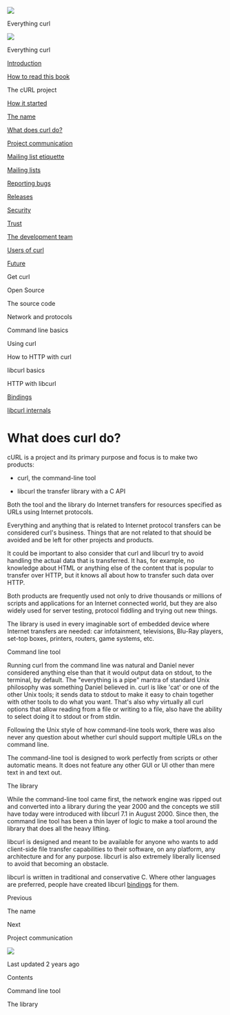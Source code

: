 <a href="../index.html" class="link-a079aa82--primary-53a25e66--logoLink-10d08504"></a>

<img src="https://gblobscdn.gitbook.com/orgs%2F-LxuH0qSm4xO9nWfEBlB%2Favatar.png?alt=media" class="image-67b14f24--avatar-1c1d03ec" />

<span class="text-4505230f--UIH400-4e41e82a--textContentFamily-49a318e1--spaceNameText-677c2969">Everything curl</span>

<a href="../index.html" class="link-a079aa82--primary-53a25e66--logoLink-10d08504"></a>

<img src="https://gblobscdn.gitbook.com/orgs%2F-LxuH0qSm4xO9nWfEBlB%2Favatar.png?alt=media" class="image-67b14f24--avatar-1c1d03ec" />

<span class="text-4505230f--UIH400-4e41e82a--textContentFamily-49a318e1--spaceNameText-677c2969">Everything curl</span>

<a href="../index.html" class="navButton-94f2579c--navButtonClickable-161b88ca"><span class="text-4505230f--UIH300-2063425d--textContentFamily-49a318e1--navButtonLabel-14a4968f">Introduction</span></a>

<a href="../how-to-read.html" class="navButton-94f2579c--navButtonClickable-161b88ca"><span class="text-4505230f--UIH300-2063425d--textContentFamily-49a318e1--navButtonLabel-14a4968f">How to read this book</span></a>

<span class="text-4505230f--UIH300-2063425d--textContentFamily-49a318e1--navButtonLabel-14a4968f">The cURL project</span>

<a href="started.html" class="navButton-94f2579c--pageItemWithChildrenNested-2c5d8183--navButtonClickable-161b88ca"><span class="text-4505230f--UIH300-2063425d--textContentFamily-49a318e1--navButtonLabel-14a4968f">How it started</span></a>

<a href="name.html" class="navButton-94f2579c--pageItemWithChildrenNested-2c5d8183--navButtonClickable-161b88ca"><span class="text-4505230f--UIH300-2063425d--textContentFamily-49a318e1--navButtonLabel-14a4968f">The name</span></a>

<a href="does.html" class="navButton-94f2579c--pageItemWithChildrenNested-2c5d8183--navButtonClickable-161b88ca--navButtonOpened-6a88552e"><span class="text-4505230f--UIH300-2063425d--textContentFamily-49a318e1--navButtonLabel-14a4968f">What does curl do?</span></a>

<a href="comm.html" class="navButton-94f2579c--pageItemWithChildrenNested-2c5d8183--navButtonClickable-161b88ca"><span class="text-4505230f--UIH300-2063425d--textContentFamily-49a318e1--navButtonLabel-14a4968f">Project communication</span></a>

<a href="etiquette.html" class="navButton-94f2579c--pageItemWithChildrenNested-2c5d8183--navButtonClickable-161b88ca"><span class="text-4505230f--UIH300-2063425d--textContentFamily-49a318e1--navButtonLabel-14a4968f">Mailing list etiquette</span></a>

<a href="maillists.html" class="navButton-94f2579c--pageItemWithChildrenNested-2c5d8183--navButtonClickable-161b88ca"><span class="text-4505230f--UIH300-2063425d--textContentFamily-49a318e1--navButtonLabel-14a4968f">Mailing lists</span></a>

<a href="bugs.html" class="navButton-94f2579c--pageItemWithChildrenNested-2c5d8183--navButtonClickable-161b88ca"><span class="text-4505230f--UIH300-2063425d--textContentFamily-49a318e1--navButtonLabel-14a4968f">Reporting bugs</span></a>

<a href="releases.html" class="navButton-94f2579c--pageItemWithChildrenNested-2c5d8183--navButtonClickable-161b88ca"><span class="text-4505230f--UIH300-2063425d--textContentFamily-49a318e1--navButtonLabel-14a4968f">Releases</span></a>

<a href="security.html" class="navButton-94f2579c--pageItemWithChildrenNested-2c5d8183--navButtonClickable-161b88ca"><span class="text-4505230f--UIH300-2063425d--textContentFamily-49a318e1--navButtonLabel-14a4968f">Security</span></a>

<a href="trust.html" class="navButton-94f2579c--pageItemWithChildrenNested-2c5d8183--navButtonClickable-161b88ca"><span class="text-4505230f--UIH300-2063425d--textContentFamily-49a318e1--navButtonLabel-14a4968f">Trust</span></a>

<a href="devteam.html" class="navButton-94f2579c--pageItemWithChildrenNested-2c5d8183--navButtonClickable-161b88ca"><span class="text-4505230f--UIH300-2063425d--textContentFamily-49a318e1--navButtonLabel-14a4968f">The development team</span></a>

<a href="users.html" class="navButton-94f2579c--pageItemWithChildrenNested-2c5d8183--navButtonClickable-161b88ca"><span class="text-4505230f--UIH300-2063425d--textContentFamily-49a318e1--navButtonLabel-14a4968f">Users of curl</span></a>

<a href="future.html" class="navButton-94f2579c--pageItemWithChildrenNested-2c5d8183--navButtonClickable-161b88ca"><span class="text-4505230f--UIH300-2063425d--textContentFamily-49a318e1--navButtonLabel-14a4968f">Future</span></a>

<span class="text-4505230f--UIH300-2063425d--textContentFamily-49a318e1--navButtonLabel-14a4968f">Get curl</span>

<span class="text-4505230f--UIH300-2063425d--textContentFamily-49a318e1--navButtonLabel-14a4968f">Open Source</span>

<span class="text-4505230f--UIH300-2063425d--textContentFamily-49a318e1--navButtonLabel-14a4968f">The source code</span>

<span class="text-4505230f--UIH300-2063425d--textContentFamily-49a318e1--navButtonLabel-14a4968f">Network and protocols</span>

<span class="text-4505230f--UIH300-2063425d--textContentFamily-49a318e1--navButtonLabel-14a4968f">Command line basics</span>

<span class="text-4505230f--UIH300-2063425d--textContentFamily-49a318e1--navButtonLabel-14a4968f">Using curl</span>

<span class="text-4505230f--UIH300-2063425d--textContentFamily-49a318e1--navButtonLabel-14a4968f">How to HTTP with curl</span>

<span class="text-4505230f--UIH300-2063425d--textContentFamily-49a318e1--navButtonLabel-14a4968f">libcurl basics</span>

<span class="text-4505230f--UIH300-2063425d--textContentFamily-49a318e1--navButtonLabel-14a4968f">HTTP with libcurl</span>

<a href="../bindings.html" class="navButton-94f2579c--navButtonClickable-161b88ca"><span class="text-4505230f--UIH300-2063425d--textContentFamily-49a318e1--navButtonLabel-14a4968f">Bindings</span></a>

<a href="../internals.html" class="navButton-94f2579c--navButtonClickable-161b88ca"><span class="text-4505230f--UIH300-2063425d--textContentFamily-49a318e1--navButtonLabel-14a4968f">libcurl internals</span></a>

<a href="../bookindex.html" class="navButton-94f2579c--navButtonClickable-161b88ca"><span class="text-4505230f--UIH300-2063425d--textContentFamily-49a318e1--navButtonLabel-14a4968f"></span></a>

<a href="https://www.gitbook.com/?utm_source=content&amp;utm_medium=trademark&amp;utm_campaign=curl-1" class="reset-3c756112--trademark-a8da4b94"></a>

<span class="text-4505230f--TextH200-a3425406--textUIFamily-5ebd8e40"></span>

# <span class="text-4505230f--DisplayH900-bfb998fa--textContentFamily-49a318e1">What does curl do?</span>

<span class="text-4505230f--UIH300-2063425d--textUIFamily-5ebd8e40--text-8ee2c8b2"></span>

<span class="text-4505230f--UIH300-2063425d--textUIFamily-5ebd8e40--text-8ee2c8b2"></span>

<span class="text-4505230f--TextH400-3033861f--textContentFamily-49a318e1"><span data-key="230d3918780f4923b20ad0a87f31df67"><span data-offset-key="230d3918780f4923b20ad0a87f31df67:0">cURL is a project and its primary purpose and focus is to make two products:</span></span></span>

- <span class="text-4505230f--TextH400-3033861f--textContentFamily-49a318e1"><span data-key="96d78f0d8fd04c099090baccbe1280c2"><span data-offset-key="96d78f0d8fd04c099090baccbe1280c2:0">curl, the command-line tool</span></span></span>

- <span class="text-4505230f--TextH400-3033861f--textContentFamily-49a318e1"><span data-key="fabdea81013841abb3372ac434929e3e"><span data-offset-key="fabdea81013841abb3372ac434929e3e:0">libcurl the transfer library with a C API</span></span></span>

<span class="text-4505230f--TextH400-3033861f--textContentFamily-49a318e1"><span data-key="25173452109747feaeb92e79e66efc3b"><span data-offset-key="25173452109747feaeb92e79e66efc3b:0">Both the tool and the library do Internet transfers for resources specified as URLs using Internet protocols.</span></span></span>

<span class="text-4505230f--TextH400-3033861f--textContentFamily-49a318e1"><span data-key="173c444b173747e3a3ab5a863e3c4ca8"><span data-offset-key="173c444b173747e3a3ab5a863e3c4ca8:0">Everything and anything that is related to Internet protocol transfers can be considered curl's business. Things that are not related to that should be avoided and be left for other projects and products.</span></span></span>

<span class="text-4505230f--TextH400-3033861f--textContentFamily-49a318e1"><span data-key="394332c89e324e4593212c5472d1d201"><span data-offset-key="394332c89e324e4593212c5472d1d201:0">It could be important to also consider that curl and libcurl try to avoid handling the actual data that is transferred. It has, for example, no knowledge about HTML or anything else of the content that is popular to transfer over HTTP, but it knows all about how to transfer such data over HTTP.</span></span></span>

<span class="text-4505230f--TextH400-3033861f--textContentFamily-49a318e1"><span data-key="9839cc3058a24d2cbcf912eedd409358"><span data-offset-key="9839cc3058a24d2cbcf912eedd409358:0">Both products are frequently used not only to drive thousands or millions of scripts and applications for an Internet connected world, but they are also widely used for server testing, protocol fiddling and trying out new things.</span></span></span>

<span class="text-4505230f--TextH400-3033861f--textContentFamily-49a318e1"><span data-key="21cc2cdeea8247adb9111211c9fb4f9f"><span data-offset-key="21cc2cdeea8247adb9111211c9fb4f9f:0">The library is used in every imaginable sort of embedded device where Internet transfers are needed: car infotainment, televisions, Blu-Ray players, set-top boxes, printers, routers, game systems, etc.</span></span></span>

<span class="text-4505230f--HeadingH700-04e1a2a3--textContentFamily-49a318e1"><span data-key="66669571011743ec9bd5d49bd7e2fc5b"><span data-offset-key="66669571011743ec9bd5d49bd7e2fc5b:0">Command line tool</span></span></span>

<span class="text-4505230f--TextH400-3033861f--textContentFamily-49a318e1"><span data-key="9fe493de3f8443a3a03a84435d563f91"><span data-offset-key="9fe493de3f8443a3a03a84435d563f91:0">Running curl from the command line was natural and Daniel never considered anything else than that it would output data on stdout, to the terminal, by default. The "everything is a pipe" mantra of standard Unix philosophy was something Daniel believed in. curl is like 'cat' or one of the other Unix tools; it sends data to stdout to make it easy to chain together with other tools to do what you want. That's also why virtually all curl options that allow reading from a file or writing to a file, also have the ability to select doing it to stdout or from stdin.</span></span></span>

<span class="text-4505230f--TextH400-3033861f--textContentFamily-49a318e1"><span data-key="317a3b8556a14af6a1535a558d387502"><span data-offset-key="317a3b8556a14af6a1535a558d387502:0">Following the Unix style of how command-line tools work, there was also never any question about whether curl should support multiple URLs on the command line.</span></span></span>

<span class="text-4505230f--TextH400-3033861f--textContentFamily-49a318e1"><span data-key="2b26c12cb8c8402a85e7752263b04453"><span data-offset-key="2b26c12cb8c8402a85e7752263b04453:0">The command-line tool is designed to work perfectly from scripts or other automatic means. It does not feature any other GUI or UI other than mere text in and text out.</span></span></span>

<span class="text-4505230f--HeadingH700-04e1a2a3--textContentFamily-49a318e1"><span data-key="4482d9d9a7f7450ab88e83eba899d85d"><span data-offset-key="4482d9d9a7f7450ab88e83eba899d85d:0">The library</span></span></span>

<span class="text-4505230f--TextH400-3033861f--textContentFamily-49a318e1"><span data-key="7c6e9facb53345d7be56347f91f9aa15"><span data-offset-key="7c6e9facb53345d7be56347f91f9aa15:0">While the command-line tool came first, the network engine was ripped out and converted into a library during the year 2000 and the concepts we still have today were introduced with libcurl 7.1 in August 2000. Since then, the command line tool has been a thin layer of logic to make a tool around the library that does all the heavy lifting.</span></span></span>

<span class="text-4505230f--TextH400-3033861f--textContentFamily-49a318e1"><span data-key="18a1a11f691d420faa65a48c098a370f"><span data-offset-key="18a1a11f691d420faa65a48c098a370f:0">libcurl is designed and meant to be available for anyone who wants to add client-side file transfer capabilities to their software, on any platform, any architecture and for any purpose. libcurl is also extremely liberally licensed to avoid that becoming an obstacle.</span></span></span>

<span class="text-4505230f--TextH400-3033861f--textContentFamily-49a318e1"><span data-key="f6cf8ecd9bf7465eb5e1bab81d474291"><span data-offset-key="f6cf8ecd9bf7465eb5e1bab81d474291:0">libcurl is written in traditional and conservative C. Where other languages are preferred, people have created libcurl </span></span><a href="../bindings.html" class="link-a079aa82--primary-53a25e66--link-faf6c434"><span data-key="99ea22a21e334d02a829f200c204ef21"><span data-offset-key="99ea22a21e334d02a829f200c204ef21:0">bindings</span></span></a><span data-key="47ef59a04abb4d7eb1a5404057a01ae6"><span data-offset-key="47ef59a04abb4d7eb1a5404057a01ae6:0"> for them.</span></span></span>

<a href="name.html" class="reset-3c756112--card-6570f064--whiteCard-fff091a4--cardPrevious-56a5e674"></a>

<span class="text-4505230f--TextH200-a3425406--textContentFamily-49a318e1">Previous</span>

<span class="text-4505230f--UIH400-4e41e82a--textContentFamily-49a318e1">The name</span>

<a href="comm.html" class="reset-3c756112--card-6570f064--whiteCard-fff091a4--cardNext-19241c42"></a>

<span class="text-4505230f--TextH200-a3425406--textContentFamily-49a318e1">Next</span>

<span class="text-4505230f--UIH400-4e41e82a--textContentFamily-49a318e1">Project communication</span>

<img src="https://avatars.githubusercontent.com/u/66654881?v=4" class="image-67b14f24--avatar-1c1d03ec" />

<span class="text-4505230f--TextH200-a3425406--textContentFamily-49a318e1">Last updated 2 years ago</span>

<span class="text-4505230f--UIH300-2063425d--textUIFamily-5ebd8e40"></span>

<span class="text-4505230f--InfoH100-1e92e1d1--textContentFamily-49a318e1">Contents</span>

<a href="does.html#command-line-tool" class="reset-3c756112--menuItem-aa02f6ec--menuItemLight-757d5235--menuItemInline-173bdf97--pageTocItem-f4427024"></a>

<span class="text-4505230f--UIH300-2063425d--textContentFamily-49a318e1"><span class="text-4505230f--UIH200-50ead35f--textContentFamily-49a318e1">Command line tool</span></span>

<a href="does.html#the-library" class="reset-3c756112--menuItem-aa02f6ec--menuItemLight-757d5235--menuItemInline-173bdf97--pageTocItem-f4427024"></a>

<span class="text-4505230f--UIH300-2063425d--textContentFamily-49a318e1"><span class="text-4505230f--UIH200-50ead35f--textContentFamily-49a318e1">The library</span></span>
